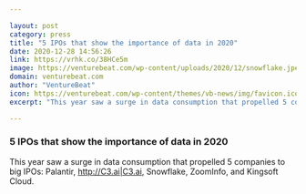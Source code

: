 ```yaml
---

layout: post
category: press
title: "5 IPOs that show the importance of data in 2020"
date: 2020-12-28 14:56:26
link: https://vrhk.co/38HCe5m
image: https://venturebeat.com/wp-content/uploads/2020/12/snowflake.jpeg?w=1200&strip=all
domain: venturebeat.com
author: "VentureBeat"
icon: https://venturebeat.com/wp-content/themes/vb-news/img/favicon.ico
excerpt: "This year saw a surge in data consumption that propelled 5 companies to big IPOs: Palantir, <http://C3.ai|C3.ai>, Snowflake, ZoomInfo, and Kingsoft Cloud."

---
```


### 5 IPOs that show the importance of data in 2020

This year saw a surge in data consumption that propelled 5 companies to big IPOs: Palantir, <http://C3.ai|C3.ai>, Snowflake, ZoomInfo, and Kingsoft Cloud.